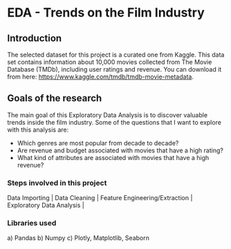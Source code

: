 # EDA - Trends on the Film Industry 

## Introduction

The selected dataset for this project is a curated one from Kaggle. This data set contains information about 10,000 movies collected from The Movie Database (TMDb),
including user ratings and revenue. You can download it from here: https://www.kaggle.com/tmdb/tmdb-movie-metadata.

## Goals of the research
The main goal of this Exploratory Data Analysis is to discover valuable trends inside the film industry. Some of the questions that I want to explore with this analysis are:

- Which genres are most popular from decade to decade?
- Are revenue and budget associated with movies that have a high rating?
- What kind of attributes are associated with movies that have a high revenue?

### Steps involved in this project

Data Importing | Data Cleaning | Feature Engineering/Extraction | Exploratory Data Analysis | 

### Libraries used

a) Pandas b) Numpy c) Plotly, Matplotlib, Seaborn
